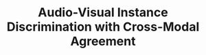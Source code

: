 ---
id:             2021-avid
title:          "Audio-Visual Instance Discrimination with Cross-Modal Agreement"
authors:        
    - Me
    - Nuno
    - Ishan
venue:          IEEE/CVF Conf. on Computer Vision and Pattern Recognition (CVPR), 2021.
year:           "2021-03"
highlight:      "<i class='fa-solid fa-award'></i> Best paper candidate"
thumbnail:      assets/publications/2021-avid/thumbnail.jpg
thumb_width:    80
links:
    pdf:    	assets/publications/2021-avid/cvpr21-avid.pdf
    paper:      https://arxiv.org/abs/2004.12943
    code:       https://github.com/facebookresearch/AVID-CMA
    video:      https://youtu.be/WWwJ_NLQQ9w
    blogpost:	https://ai.facebook.com/blog/audiovisual-self-supervised-representation-learning
    bibtex:     assets/publications/2021-avid/ref.txt
other_venues:
    - title:    Audio-Visual Instance Discrimination
      venue:    ECCV Workshop - Multi-Modal Video Analysis, 2020.
      links:
        paper:  assets/publications/2021-avid/eccv20_workshop_avid.pdf
        talk:   https://youtu.be/nkWAVi59Da4
---